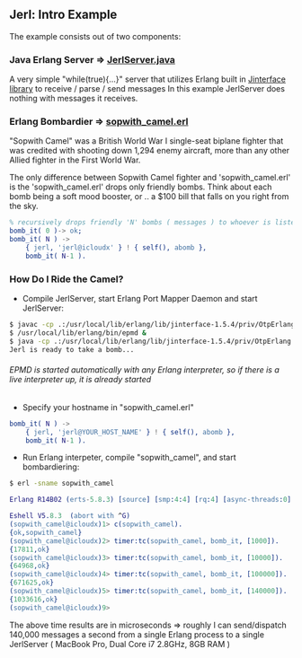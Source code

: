 ## Jerl: Intro Example 

The example consists out of two components: 

### Java Erlang Server => [JerlServer.java](https://github.com/anatoly-polinsky/jerl/blob/master/JerlServer.java)

A very simple "while(true){...}" server that utilizes Erlang built in [Jinterface library](http://www.erlang.org/doc/apps/jinterface/java/index.html) to receive / parse / send messages
In this example JerlServer does nothing with messages it receives.

### Erlang Bombardier => [sopwith_camel.erl](https://github.com/anatoly-polinsky/jerl/blob/master/sopwith_camel.erl)

"Sopwith Camel" was a British World War I single-seat biplane fighter that was credited with shooting down 1,294 enemy aircraft, more than any other Allied fighter in the First World War.

The only difference between Sopwith Camel fighter and 'sopwith_camel.erl' is the 'sopwith_camel.erl' drops only friendly bombs. Think about each bomb being a soft mood booster, or .. a $100 bill that falls on you right from the sky.

```erlang
% recursively drops friendly 'N' bombs ( messages ) to whoever is listening
bomb_it( 0 )-> ok; 
bomb_it( N ) -> 
    { jerl, 'jerl@icloudx' } ! { self(), abomb }, 
    bomb_it( N-1 ).
```

### How Do I Ride the Camel?

* Compile JerlServer, start Erlang Port Mapper Daemon and start JerlServer:

```bash
$ javac -cp .:/usr/local/lib/erlang/lib/jinterface-1.5.4/priv/OtpErlang.jar JerlServer.java 
$ /usr/local/lib/erlang/bin/epmd &
$ java -cp .:/usr/local/lib/erlang/lib/jinterface-1.5.4/priv/OtpErlang.jar JerlServer
Jerl is ready to take a bomb...

```

###### _EPMD is started automatically with any Erlang interpreter, so if there is a live interpreter up, it is already started_

* Specify your hostname in "sopwith_camel.erl"

```erlang
bomb_it( N ) -> 
    { jerl, 'jerl@YOUR_HOST_NAME' } ! { self(), abomb }, 
    bomb_it( N-1 ).
```

* Run Erlang interpeter, compile "sopwith_camel", and start bombardiering:

```bash
$ erl -sname sopwith_camel
```
```erlang
Erlang R14B02 (erts-5.8.3) [source] [smp:4:4] [rq:4] [async-threads:0] [hipe] [kernel-poll:false]

Eshell V5.8.3  (abort with ^G)
(sopwith_camel@icloudx)1> c(sopwith_camel).
{ok,sopwith_camel}
(sopwith_camel@icloudx)2> timer:tc(sopwith_camel, bomb_it, [1000]).  
{17811,ok}
(sopwith_camel@icloudx)3> timer:tc(sopwith_camel, bomb_it, [10000]).
{64968,ok}
(sopwith_camel@icloudx)4> timer:tc(sopwith_camel, bomb_it, [100000]).
{671625,ok}
(sopwith_camel@icloudx)5> timer:tc(sopwith_camel, bomb_it, [140000]).
{1033616,ok}
(sopwith_camel@icloudx)9>
```

The above time results are in microseconds => roughly I can send/dispatch 140,000 messages a second from a single Erlang process to a single JerlServer ( MacBook Pro, Dual Core i7 2.8GHz, 8GB RAM )

